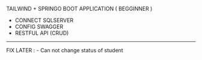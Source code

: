 TAILWIND + SPRINGO BOOT APPLICATION ( BEGGINNER ) 
- CONNECT SQLSERVER
- CONFIG SWAGGER
- RESTFUL API (CRUD)
-------------------------------
FIX LATER : - Can not change status of student
